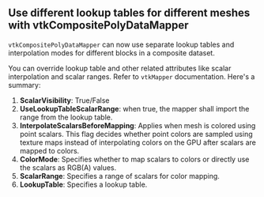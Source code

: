 ## Use different lookup tables for different meshes with vtkCompositePolyDataMapper

`vtkCompositePolyDataMapper` can now use separate lookup tables and interpolation
modes for different blocks in a composite dataset.

You can override lookup table and other related attributes like scalar interpolation
and scalar ranges. Refer to `vtkMapper` documentation. Here's a summary:

1. **ScalarVisibility**: True/False
2. **UseLookupTableScalarRange**: when true, the mapper shall import the range from the lookup table.
3. **InterpolateScalarsBeforeMapping**: Applies when mesh is colored using point scalars. This flag decides whether point colors are sampled using texture maps instead of
 interpolating colors on the GPU after scalars are mapped to colors.
4. **ColorMode**: Specifies whether to map scalars to colors or directly use the scalars as RGB(A) values.
5. **ScalarRange**:  Specifies a range of scalars for color mapping.
6. **LookupTable**: Specifies a lookup table.
